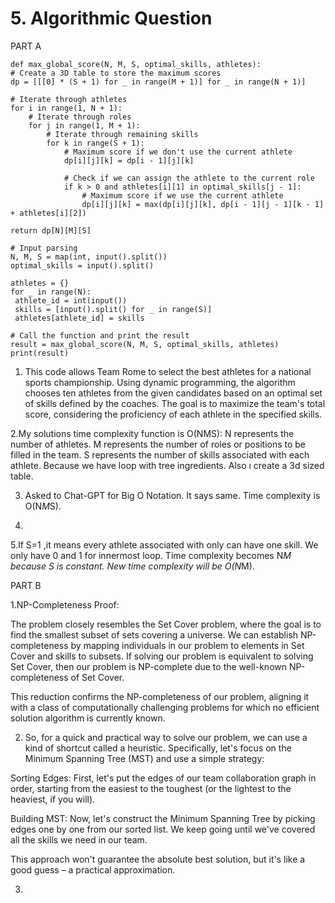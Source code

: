  # 5. Algorithmic Question
PART A
    
    def max_global_score(N, M, S, optimal_skills, athletes):
    # Create a 3D table to store the maximum scores
    dp = [[[0] * (S + 1) for _ in range(M + 1)] for _ in range(N + 1)]

    # Iterate through athletes
    for i in range(1, N + 1):
        # Iterate through roles
        for j in range(1, M + 1):
            # Iterate through remaining skills
            for k in range(S + 1):
                # Maximum score if we don't use the current athlete
                dp[i][j][k] = dp[i - 1][j][k]

                # Check if we can assign the athlete to the current role
                if k > 0 and athletes[i][1] in optimal_skills[j - 1]:
                    # Maximum score if we use the current athlete
                    dp[i][j][k] = max(dp[i][j][k], dp[i - 1][j - 1][k - 1] + athletes[i][2])

    return dp[N][M][S]

    # Input parsing
    N, M, S = map(int, input().split())
    optimal_skills = input().split()

    athletes = {}
    for _ in range(N):
     athlete_id = int(input())
     skills = [input().split() for _ in range(S)]
     athletes[athlete_id] = skills

    # Call the function and print the result
    result = max_global_score(N, M, S, optimal_skills, athletes)
    print(result)

1. This code allows Team Rome to select the best athletes for a national sports championship. Using dynamic programming, the algorithm chooses ten athletes from the given candidates based on an optimal set of skills defined by the coaches. The goal is to maximize the team's total score, considering the proficiency of each athlete in the specified skills.

2.My solutions time complexity function is O(NMS):
N represents the number of athletes.
M represents the number of roles or positions to be filled in the team.
S represents the number of skills associated with each athlete.   Because we have loop with tree ingredients. Also ı create a 3d sized table.

3. Asked to Chat-GPT for Big O Notation. It says same. Time complexity is O(N*M*S).

4. 

5.If S=1 ,it means every athlete associated with only can have one skill. We only have 0 and 1 for innermost loop. Time complexity becomes N*M because S is constant. New time complexity will be O(N*M).

PART B

1.NP-Completeness Proof:

The problem closely resembles the Set Cover problem, where the goal is to find the smallest subset of sets covering a universe. We can establish NP-completeness by mapping individuals in our problem to elements in Set Cover and skills to subsets. If solving our problem is equivalent to solving Set Cover, then our problem is NP-complete due to the well-known NP-completeness of Set Cover.

This reduction confirms the NP-completeness of our problem, aligning it with a class of computationally challenging problems for which no efficient solution algorithm is currently known.

2. So, for a quick and practical way to solve our problem, we can use a kind of shortcut called a heuristic. Specifically, let's focus on the Minimum Spanning Tree (MST) and use a simple strategy:

Sorting Edges: First, let's put the edges of our team collaboration graph in order, starting from the easiest to the toughest (or the lightest to the heaviest, if you will).

Building MST: Now, let's construct the Minimum Spanning Tree by picking edges one by one from our sorted list. We keep going until we've covered all the skills we need in our team.

This approach won't guarantee the absolute best solution, but it's like a good guess – a practical approximation.

3.
